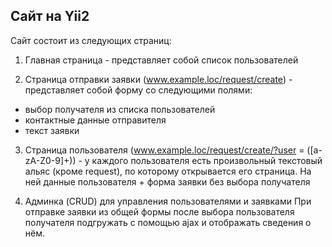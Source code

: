 ## Cайт на Yii2

Сайт состоит из следующих страниц:
1. Главная страница - представляет собой список пользователей

2. Страница отправки заявки (www.example.loc/request/create) - представляет
собой форму со следующими полями:
- выбор получателя из списка пользователей
- контактные данные отправителя
- текст заявки

3. Страница пользователя (www.example.loc/request/create/?user = ([a-zA-Z0-9]+)) - у каждого пользователя есть произвольный текстовый альяс (кроме request), по
которому открывается его страница. На ней данные пользователя +
форма заявки без выбора получателя

4. Админка (CRUD) для управления пользователями и заявками
При отправке заявки из общей формы после выбора пользователя получателя
подгружать с помощью ajax и отображать сведения о нём.